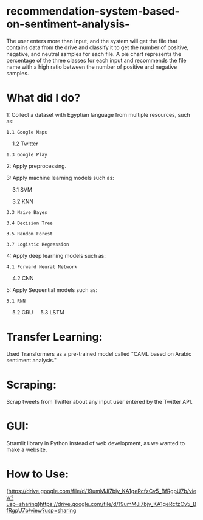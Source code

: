 # recommendation-system-based-on-sentiment-analysis-

The user enters more than input, and the system will get the file that contains data from the drive and classify it to get the number of positive, negative, and neutral samples for each file. A pie chart represents the percentage of the three classes for each input and recommends the file name with a high ratio between the number of positive and negative samples.
# What did I do?
1: Collect a dataset with Egyptian language from multiple resources, such as:


    1.1 Google Maps
   
    1.2 Twitter
   
    1.3 Google Play


2: Apply preprocessing.


3: Apply machine learning models such as:

    3.1 SVM
   
    3.2 KNN
   
    3.3 Naive Bayes
   
    3.4 Decision Tree
   
    3.5 Random Forest
   
    3.7 Logistic Regression


4: Apply deep learning models such as:
   
    4.1 Forward Neural Network
   
    4.2 CNN


5: Apply Sequential models such as:

   
    5.1 RNN
   
    5.2 GRU
   
    5.3 LSTM

# Transfer Learning:
Used Transformers as a pre-trained model called "CAML based on Arabic sentiment analysis."

# Scraping:
Scrap tweets from Twitter about any input user entered by the Twitter API.

# GUI:
Stramlit library in Python instead of web development, as we wanted to make a website.

# How to Use:
(https://drive.google.com/file/d/19umMJi7bjy_KA1geRcfzCv5_BfRgpU7b/view?usp=sharing)https://drive.google.com/file/d/19umMJi7bjy_KA1geRcfzCv5_BfRgpU7b/view?usp=sharing
